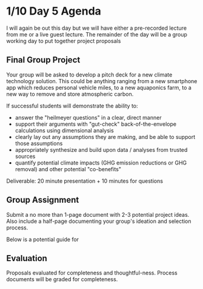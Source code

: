 # 1/10 Day 5 Agenda
I will again be out this day but we will have either a pre-recorded lecture from me or a live guest lecture. The remainder of the day will be a group working day to put together project proposals 

## Final Group Project
Your group will be asked to develop a pitch deck for a new climate technology solution. This could be anything ranging from a new smartphone app which reduces personal vehicle miles, to a new aquaponics farm, to a new way to remove and store atmospheric carbon.


If successful students will demonstrate the ability to:

- answer the "heilmeyer questions" in a clear, direct manner
- support their arguments with "gut-check" back-of-the-envelope calculations using dimensional analysis
- clearly lay out any assumptions they are making, and be able to support those assumptions
- appropriately synthesize and build upon data / analyses from trusted sources
- quantify potential climate impacts (GHG emission reductions or GHG removal) and other potential "co-benefits"

Deliverable:
20 minute presentation + 10 minutes for questions


## Group Assignment

Submit a no more than 1-page document with 2-3 potential project ideas. Also include a half-page documenting your group's ideation and selection process.

Below is a potential guide for

## Evaluation

Proposals evaluated for completeness and thoughtful-ness. Process documents will be graded for completeness. 
